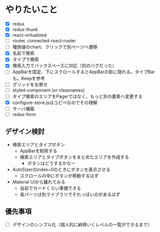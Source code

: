 # やりたいこと
- [x] redux
- [x] redux-thunk
- [x] react-virtualized
- [ ] router, connected-react-router
- [ ] 種族値のchart、クリックで別ページへ遷移
- [x] 名前で検索
- [x] タイプで検索
- [x] 検索入力でバックスペースに対応（別のバグだった）
- [ ] AppBarを固定、下にスクロールするとAppBarの影に隠れる。タイプBarも。Keepを参考
- [ ] グリッドを左寄せ
- [ ] styled-component (or classnames)
- [ ] タイプ検索のエリアをPagerではなく、もっと別の要素へ変更する
- [x] configure-store.jsはコピペなのでその理解
- [ ] サーバ構築
- [ ] redux-form

## デザイン検討
* 検索エリアとタイプボタン
  * AppBarを削除する
  * 検索エリアとタイプボタンをまとめたエリアを作成する
    * ボタンはどうするかなー
* AutoSizerのindex=0のときにボタンを表示させる
  * スクロールの中にボタンが移動するはず
* Material UIから離れてみる
  * 自前でカードくらい準備できる
  * 各パーツは別ライブラリでそれっぽいのがあるはず


## 優先事項
- [ ] デザインのシンプル化（個人的に納得いくレベルの一覧ができるまで）